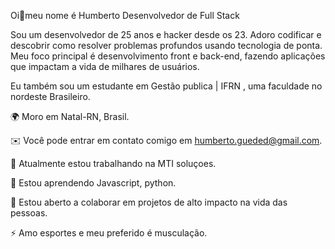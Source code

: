 Oi👋meu nome é Humberto
Desenvolvedor de Full Stack

Sou um desenvolvedor de 25 anos e hacker desde os 23. Adoro codificar e descobrir como resolver problemas profundos usando tecnologia de ponta. Meu foco principal é desenvolvimento front e back-end, fazendo aplicações que impactam a vida de milhares de usuários.

Eu também sou um estudante em Gestão publica | IFRN , uma faculdade no nordeste Brasileiro.

🌍 Moro em Natal-RN, Brasil.

✉️ Você pode entrar em contato comigo em humberto.gueded@gmail.com.

🚀 Atualmente estou trabalhando na MTI soluçoes.

🧠 Estou aprendendo Javascript, python.

🤝 Estou aberto a colaborar em projetos de alto impacto na vida das pessoas.

⚡ Amo esportes e meu preferido é musculação.
